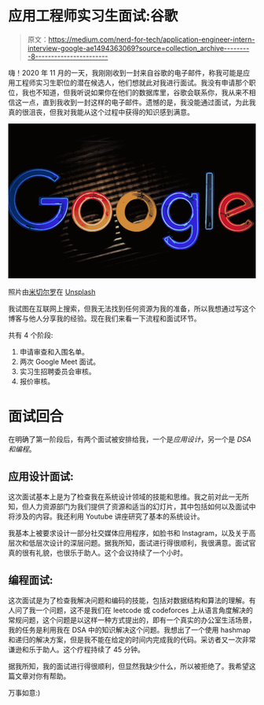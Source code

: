 # 应用工程师实习生面试:谷歌

> 原文：<https://medium.com/nerd-for-tech/application-engineer-intern-interview-google-ae1494363069?source=collection_archive---------8----------------------->

嗨！2020 年 11 月的一天，我刚刚收到一封来自谷歌的电子邮件，称我可能是应用工程师实习生职位的潜在候选人，他们想就此对我进行面试。我没有申请那个职位，我也不知道，但我听说如果你在他们的数据库里，谷歌会联系你，我从来不相信这一点，直到我收到一封这样的电子邮件。遗憾的是，我没能通过面试，为此我真的很沮丧，但我对我能从这个过程中获得的知识感到满意。

![](img/d1033188d00091ac103e190e1b71875a.png)

照片由[米切尔罗](https://unsplash.com/@mitchel3uo?utm_source=unsplash&utm_medium=referral&utm_content=creditCopyText)在 [Unsplash](https://unsplash.com/s/photos/google?utm_source=unsplash&utm_medium=referral&utm_content=creditCopyText)

我试图在互联网上搜索，但我无法找到任何资源为我的准备，所以我想通过写这个博客与他人分享我的经验。现在我们来看一下流程和面试环节。

共有 4 个阶段:

1.  申请审查和入围名单。
2.  两次 Google Meet 面试。
3.  实习生招聘委员会审核。
4.  报价审核。

# **面试回合**

在明确了第一阶段后，有两个面试被安排给我，一个是*应用设计*，另一个是 *DSA 和编程*。

## 应用设计面试:

这次面试基本上是为了检查我在系统设计领域的技能和思维。我之前对此一无所知，但人力资源部门为我们提供了资源和适当的幻灯片，其中包括如何以及面试中将涉及的内容。我还利用 Youtube 讲座研究了基本的系统设计。

我基本上被要求设计一部分社交媒体应用程序，如脸书和 Instagram，以及关于高层次和低层次设计的深层问题。据我所知，面试进行得很顺利，我很满意。面试官真的很有礼貌，也很乐于助人。这个会议持续了一个小时。

## 编程面试:

这次面试是为了检查我解决问题和编码的技能，包括对数据结构和算法的理解。有人问了我一个问题，这不是我们在 leetcode 或 codeforces 上从语言角度解决的常规问题，这个问题是以这样一种方式提出的，即有一个真实的办公室生活场景，我的任务是利用我在 DSA 中的知识解决这个问题。我想出了一个使用 hashmap 和递归的解决方案，但是我不能在给定的时间内完成我的代码。采访者又一次非常谦逊和乐于助人。这个疗程持续了 45 分钟。

据我所知，我的面试进行得很顺利，但显然我缺少什么，所以被拒绝了。我希望这篇文章对你有帮助。

万事如意:)